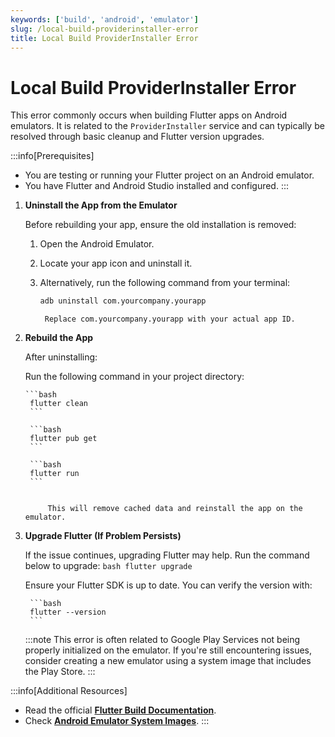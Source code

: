 ```yaml
---
keywords: ['build', 'android', 'emulator']
slug: /local-build-providerinstaller-error
title: Local Build ProviderInstaller Error
---
```


# Local Build ProviderInstaller Error

This error commonly occurs when building Flutter apps on Android emulators. It is related to the `ProviderInstaller` service and can typically be resolved through basic cleanup and Flutter version upgrades.

:::info[Prerequisites]
- You are testing or running your Flutter project on an Android emulator.
- You have Flutter and Android Studio installed and configured.
:::

1. **Uninstall the App from the Emulator**

    Before rebuilding your app, ensure the old installation is removed:

    1. Open the Android Emulator.
    2. Locate your app icon and uninstall it.
    3. Alternatively, run the following command from your terminal:

        ```bash
        adb uninstall com.yourcompany.yourapp
        ```

            Replace com.yourcompany.yourapp with your actual app ID.

2. **Rebuild the App**
    
    After uninstalling:

    Run the following command in your project directory:

       ```bash
        flutter clean
        ```

        ```bash
        flutter pub get
        ```

        ```bash
        flutter run
        ```


            This will remove cached data and reinstall the app on the emulator.

3. **Upgrade Flutter (If Problem Persists)**

    If the issue continues, upgrading Flutter may help. Run the command below to upgrade:
        ```bash
        flutter upgrade
        ```

    Ensure your Flutter SDK is up to date. You can verify the version with:

        ```bash
        flutter --version
        ```

    :::note
    This error is often related to Google Play Services not being properly initialized on the emulator. If you're still encountering issues, consider creating a new emulator using a system image that includes the Play Store.
    :::

:::info[Additional Resources]
- Read the official **[Flutter Build Documentation](https://docs.flutter.dev/testing/build-modes)**.
- Check **[Android Emulator System Images](https://developer.android.com/studio/run/managing-avds#system-images)**.
:::